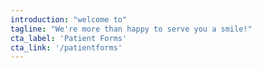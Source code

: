 ```yaml
---
introduction: "welcome to"
tagline: "We're more than happy to serve you a smile!"
cta_label: 'Patient Forms'
cta_link: '/patientforms'
---
```


